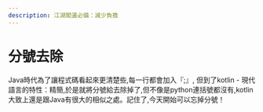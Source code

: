 ```yaml
---
description: 江湖闖盪必備：減少負擔
---
```


# 分號去除

Java時代為了讓程式碼看起來更清楚些,每一行都會加入『;』, 但到了kotlin - 現代語言的特性：精簡,於是就將分號給去除掉了,但不像是python連括號都沒有,kotlin大致上還是跟Java有很大的相似之處。記住了,今天開始可以忘掉分號！
